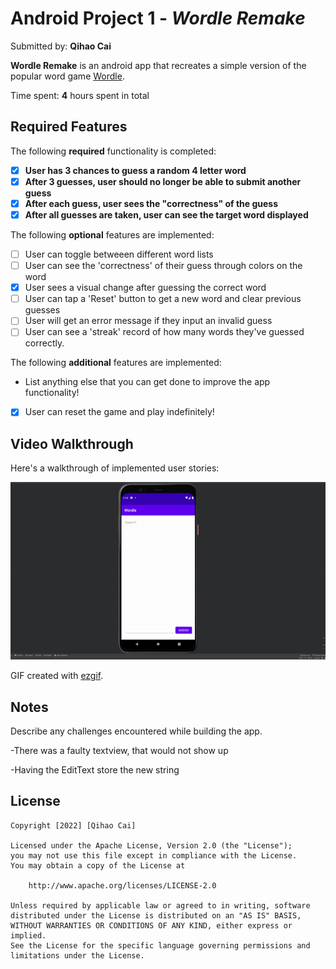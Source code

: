 # Android Project 1 - *Wordle Remake*

Submitted by: **Qihao Cai**

**Wordle Remake** is an android app that recreates a simple version of the popular word game [Wordle](https://www.nytimes.com/games/wordle/index.html). 

Time spent: **4** hours spent in total

## Required Features

The following **required** functionality is completed:

- [x] **User has 3 chances to guess a random 4 letter word**
- [x] **After 3 guesses, user should no longer be able to submit another guess**
- [x] **After each guess, user sees the "correctness" of the guess**
- [x] **After all guesses are taken, user can see the target word displayed**

The following **optional** features are implemented:

- [ ] User can toggle betweeen different word lists
- [ ] User can see the 'correctness' of their guess through colors on the word 
- [x] User sees a visual change after guessing the correct word
- [ ] User can tap a 'Reset' button to get a new word and clear previous guesses
- [ ] User will get an error message if they input an invalid guess
- [ ] User can see a 'streak' record of how many words they've guessed correctly.

The following **additional** features are implemented:

* List anything else that you can get done to improve the app functionality!
- [x] User can reset the game and play indefinitely!


## Video Walkthrough

Here's a walkthrough of implemented user stories:

<img src='https://github.com/Arstal/Wordle_Remake/blob/master/project%201%20wordle.gif' title='Video Walkthrough' width='' alt='Video Walkthrough' />

GIF created with [ezgif](https://ezgif.com/).  

## Notes

Describe any challenges encountered while building the app.

-There was a faulty textview, that would not show up

-Having the EditText store the new string

## License

    Copyright [2022] [Qihao Cai]

    Licensed under the Apache License, Version 2.0 (the "License");
    you may not use this file except in compliance with the License.
    You may obtain a copy of the License at

        http://www.apache.org/licenses/LICENSE-2.0

    Unless required by applicable law or agreed to in writing, software
    distributed under the License is distributed on an "AS IS" BASIS,
    WITHOUT WARRANTIES OR CONDITIONS OF ANY KIND, either express or implied.
    See the License for the specific language governing permissions and
    limitations under the License.

